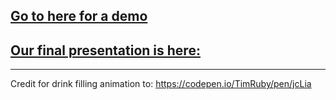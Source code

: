 ## [Go to here for a demo](http://nbellowe.com/BoozeTracker/ionic-lab/index.html)

## [Our final presentation is here:](https://www.dropbox.com/s/fz42fnftds82l03/20_BoozeTracker_Part5.mp4?dl=0)


---

Credit for drink filling animation to: https://codepen.io/TimRuby/pen/jcLia
